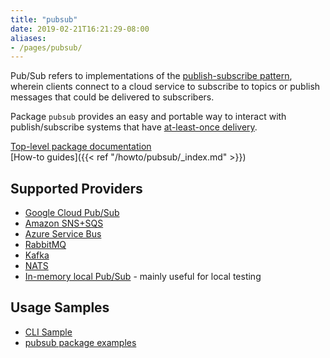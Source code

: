 ```yaml
---
title: "pubsub"
date: 2019-02-21T16:21:29-08:00
aliases:
- /pages/pubsub/
---
```


Pub/Sub refers to implementations of the [publish-subscribe
pattern](https://en.wikipedia.org/wiki/Publish%E2%80%93subscribe_pattern),
wherein clients connect to a cloud service to subscribe to topics or publish
messages that could be delivered to subscribers.

Package `pubsub` provides an easy and portable way to interact with
publish/subscribe systems that have [at-least-once
delivery](https://en.wikipedia.org/wiki/Advanced_Message_Queuing_Protocol#Overview).

<!--more-->

[Top-level package documentation](https://godoc.org/gocloud.dev/pubsub)<br>
[How-to guides]({{< ref "/howto/pubsub/_index.md" >}})

## Supported Providers

* [Google Cloud Pub/Sub](https://godoc.org/gocloud.dev/pubsub/gcppubsub)
* [Amazon SNS+SQS](https://godoc.org/gocloud.dev/pubsub/awssnssqs)
* [Azure Service Bus](https://godoc.org/gocloud.dev/pubsub/azuresb)
* [RabbitMQ](https://godoc.org/gocloud.dev/pubsub/rabbitpubsub)
* [Kafka](https://godoc.org/gocloud.dev/pubsub/kafkapubsub)
* [NATS](https://godoc.org/gocloud.dev/pubsub/natspubsub)
* [In-memory local Pub/Sub](https://godoc.org/gocloud.dev/pubsub/mempubsub) -
  mainly useful for local testing

## Usage Samples

* [CLI Sample](https://github.com/google/go-cloud/tree/master/samples/gocdk-pubsub)
* [pubsub package examples](https://godoc.org/gocloud.dev/pubsub#pkg-examples)
